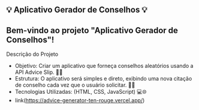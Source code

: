 ## 💡 Aplicativo Gerador de Conselhos 💡
## Bem-vindo ao projeto "Aplicativo Gerador de Conselhos"!

Descrição do Projeto
- Objetivo: Criar um aplicativo que forneça conselhos aleatórios usando a API Advice Slip. 💬🧠
- Estrutura: O aplicativo será simples e direto, exibindo uma nova citação de conselho cada vez que o usuário solicitar. 📲🔄
- Tecnologias Utilizadas: (HTML, CSS, JavaScript) 💻🌐
- link(https://advice-generator-ten-rouge.vercel.app/)
